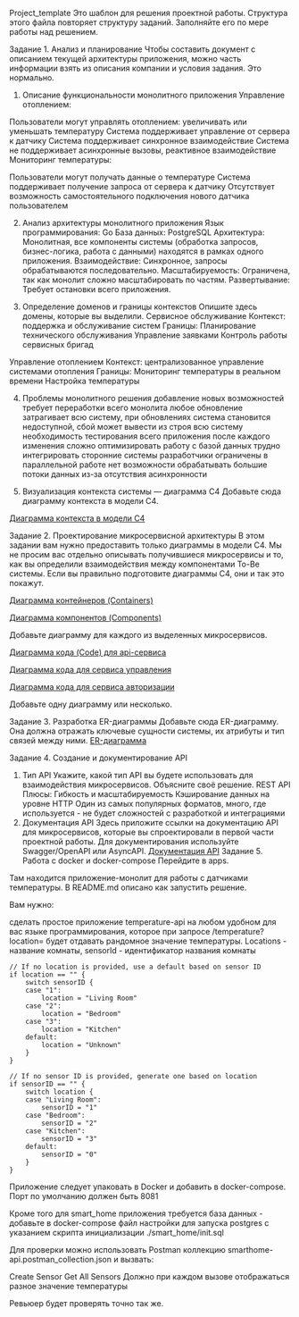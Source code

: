 Project_template
Это шаблон для решения проектной работы. Структура этого файла повторяет структуру заданий. Заполняйте его по мере работы над решением.

Задание 1. Анализ и планирование
Чтобы составить документ с описанием текущей архитектуры приложения, можно часть информации взять из описания компании и условия задания. Это нормально.

1. Описание функциональности монолитного приложения
Управление отоплением:

Пользователи могут управлять отоплением: увеличивать или уменьшать температуру
Система поддерживает управление от сервера к датчику
Система поддерживает синхронное взаимодействие
Система не поддерживает асинхронные вызовы, реактивное взаимодействие
Мониторинг температуры:

Пользователи могут получать данные о температуре
Система поддерживает получение запроса от сервера к датчику
Отсутствует возможность самостоятельного подключения нового датчика пользователем

2. Анализ архитектуры монолитного приложения
Язык программирования: Go
База данных: PostgreSQL
Архитектура: Монолитная, все компоненты системы (обработка запросов, бизнес-логика, работа с данными) находятся в рамках одного приложения.
Взаимодействие: Синхронное, запросы обрабатываются последовательно.
Масштабируемость: Ограничена, так как монолит сложно масштабировать по частям.
Развертывание: Требует остановки всего приложения.

3. Определение доменов и границы контекстов
Опишите здесь домены, которые вы выделили.
Сервисное обслуживание 
Контекст: поддержка и обслуживание систем
Границы:
Планирование технического обслуживания
Управление заявками
Контроль работы сервисных бригад

Управление отоплением 
Контекст: централизованное управление системами отопления
Границы:
Мониторинг температуры в реальном времени
Настройка температуры


4. Проблемы монолитного решения
добавление новых возможностей требует переработки всего монолита
любое обновление затрагивает всю систему, при обновлениях система становится недоступной, сбой может вывести из строя всю систему
необходимость тестирования всего приложения после каждого изменения
сложно оптимизировать работу с базой данных
трудно интегрировать сторонние системы
разработчики ограничены в параллельной работе
нет возможности обрабатывать большие потоки данных из-за отсутствия асинхронности

5. Визуализация контекста системы — диаграмма С4
Добавьте сюда диаграмму контекста в модели C4.

[Диаграмма контекста в модели C4]([URL](https://editor.plantuml.com/uml/bLExJkD05Etp5KCQWWHnGqM5XEXO2IsYHiOP4Kks4td6MkX24EoY891ew1Oj_428Oc78wnVk_D6UEuwJ2491utdSEOyvSxsjj1lh90nAAtxa1KbDYhhMJRNbEB7xgthYwtfod2WPUur8oqXNlKReD0CtOio6qhN0FtPsDZVsUUlmnvuJkahB65j7EumurTKcivTM1TtJY5Bp1z-CKc7EpOMvncACMPkoqhwCLIEgU8dIZL36ww9CZpIcWRcXLumzwk9OokiorvvfObhKnVx0t86tBIWJz8wJ8zD61KZAJCjSs9g53cc2HOk9e8sIe9wWFeuEAIsl5GvKKtg-6_XAiyu_2xg2vwvbX5chVsywgB3AgD3dPHyM1kRM_8PUVb5ilk2IxAIVtuCBvWvc4KBEQCsnXOCpn1TMb1rOvWcb2HWxz3QrMivTpN5TBY040OLP9haygtnCXGykIwCpap_QFTMLkdIr7vqSp9nya1nZEcPhXT8Nhx9C2y0tg75JF4w9tjbdtsOpCXrpMVefWuLUc0VoBGKcMNpEEStVQV-bzauBJRJq4GkgAVnJDWymnBRGom88n9EXQOSMNlJ1bw5lowY6V-G_))

Задание 2. Проектирование микросервисной архитектуры
В этом задании вам нужно предоставить только диаграммы в модели C4. Мы не просим вас отдельно описывать получившиеся микросервисы и то, как вы определили взаимодействия между компонентами To-Be системы. Если вы правильно подготовите диаграммы C4, они и так это покажут.

[Диаграмма контейнеров (Containers)](https://editor.plantuml.com/uml/dLNBRjD05DtxAuPiIAKcaL1Nh1g2G4W5GYlMbHCFhP5ZH_QOga98wOk2WbfH8RL22CI2VTBMrEd3_OMPF-BSoOCyd0gQHU8PttFkENFldSm7mlH5M7ECEnP_PRkSbUPAdYjCFFfiLOXwSBzGyCsr_8ejLiDA672_YlVS5VcgLolK7TCbU2uGbcDN2gMvN9csNZvTADJCG70VMyi3ndnTfxBTgXDQFFITuNI6SPV90tab8_K1tx6CcDfGM-eZ5WcUDcLibBaVU6ws6WR2gt5_bcNa3vd82_L9dk7tMBOG5j4wG---o5W3M_9AlGTZ0YgGCRKbhrK3syS8tKV2JMnH93OJsT4OSCbB6MTcjAwlXDNS7QsmePfGrwEFvALg6alhy5jRVk25hcNwwzb0hxL4qCRo0XI_4QkjPMROMuFXCx2VNUELOhrEyGU8QkUqn74ONYzoiogqlQEk98ZP9c5gOyHO5wFsuM0qaLctWIwMdn39Cy_Y-TU1vliksnhSfcDKJNq4T3OusvRcfJ8q9_XgNiLsU4_xDyXjasoK14UD8axpySW91HeaCu52vWx3uZRc7bQobYdCYXbmulsCQ8XdyfHwWAZL3YKiUu5OyVdIYmMT_fUc9SBDRk9jM6sW_2rg6xN7q3Fo6XfFvJaqxgbTdL_JfNQEsfa54LuYFj5yiJn1OAF7k0yPuyT8S-LxpXBttzXLhVudsGTTFCqyWXvx_r4w1bohw-G2QdRxvIZWwmnsQHdrPu_w-bpFttGZiZFPNQ5OdUA1r8CsqVrmrcE8IV_p8b3tRdQI0gRAn0mxaJpfpkBWXFVwDiTk1kebQ7wdfnft1r72MppI8iOYTuOkcR-JUOIP7z2Y95hOALqYz9DwsK1PabgzcwuSoj_FsXtNVnzEmWwDv6tW6ZCyHuUZNNJEY0VGQ7IoXj2JtNoOqeaJRJTCCTP9QVZKdW37F7Sj-glv0m00)


[Диаграмма компонентов (Components)](https://editor.plantuml.com/uml/fLTDRzj64BqBq7zWTQa3r1PGvDHJ705DKwIjQZleCQ2aZQsM8WLo6SCe0iYAawPm0wT1Ja4GDmqAz5OvCHjQjkI_iFkF-cQNf2c6Axc80KicT-RDnzjzixuMSDldOS-fLZxfiBjTbrcDgmslr_TSvd9hY_D-y4MzxjlRAvjTlXMsme3vRS_bM5rfUxrwtx5TybyEUCVfjkgDgyjDUdNxcrlrdXrmvkFLdGnnfQzZTTss4tPOw3lvUDLAjVAf9Pw9YOZaOtp68hBahdmWVyN357yDHLojD9aVUEvIEmoursF-PrPD78gfE9M_YVVuVYj6i8lekKPhpqMiF4TY8Xy1SWeie5doWJYN0xn-2zC3H1pY5LdYvLISA1zWYJCHrwuagRt0ofauLnWHy8Potu9H98wM5LWiJh7sBwqXwa6rihw37lJkNFT2jsFxEqk1UbOf5yr5LBjY_LojMFXfeCKssF2NjbbhjTydXsU6CF33yXgps_m2G8CaVIMGspVdz4dkYZ60JYnyJEYb7CWzBA496RO5avBYZwbvCxrCYwUcbQQo6l8jIkOfsZtKIB3VG-mnKdgaV6dzJH5JxGOajujF6ANCb0VfTu6nshn9UP-IByMfwKQ-1seCzodIZpAgDRuECI1MrKOuIqFSrrz5WdfUg-kmXAENS3WYUj1Zx340clZwqWavJeU9COtwCQGb0IpvH8nL6oT4LsofGeyf6IAml7z9JH_3qn39ZjNZoCnJsZiJLLzjR3GjnHP5807ONy26dMAH-xTUXwty69Xw3DiRDcVRzauIFddIcqG-LDi3-TF-HZdo5wgxl110hNaXrsBq4Yu3-HY_rBUOyizrwvKuKjqw0kAG46SA98gD8QXCttCS7OQqQ9AerIcr7W7tLOZVLL0IqTrbjVFUQSwCmElClzTjC_9zdMp-M3Nx4iS5xqQag78_pxE1dexDxPOTC9tbY91p0F8X1Mnw0T_qsVhtjqp4THXbks6t70NqvaFHLed_fRUzEdqnHaXKek_bBS64kzlTp0BeJjF6VmU4WQOJjPO7KLic3HE9SNa86gHPWD8JRWvmNceEPXPqlwttJpdRvHeEenlUV1uQt7UCCc0Qg8QJe4SCbNiyZvbv8HN61smbquAS_iX2ZjJ-pTDrGccOzOhTm-VrC22Olqbs5GHfFZOl7VKJGs45emKQ1jqrS4IrAYqQNEYABkixKklFZLA7nORdAxn_n37LkX3BMYmTtFk9kRbK_qn5Fv6ECdw-_c73V29oMFFEH952BPvxQl0U56JeVd9rErJsb5yy8pdLoXfpSfV9xAxq2kR52s9-W-fPDEkS7zkNyzS8wOLbPYGPfX_PvmRdPLoqKs62pEh-l9cHE6VM1Vrzhg_cf1yeS6OWb7aNnFL_Ui_evW9VK-QfVBp8as7Ggh8SygVfK3deow8wwHSNdsIKQ_zyvBoClBuG1dMFBXjGAduMitZeBdlzgbQkCRUZ_l_w3m00)

Добавьте диаграмму для каждого из выделенных микросервисов.

[Диаграмма кода (Code) для api-сервиса](https://editor.plantuml.com/uml/bLHBRi8m5DnRyXsyJ5N20LWWK5krQsWFy6GUmS8undOegENkjUCWujHKr8j4UZEUURzaPXqOr-ma9NOhb0O3EwQ1Rw72fJj9P0Qv0rL9f8II3c6WnIiu_8GJ-wA4-SCbMClcMZpLofbQIZGNA9n7jW6rahZ0VOFM5GRt8ozj7_gK0qYnyh8zKeUVuoi-XN9eri2HTSItLZhh5pG2PS90dQvYvq4nYxfnLu5OInkplforg59ftiOQWv5IWDOJzdBKlXwRIpZgFUD1SEoSyEXGhUmT5NJNydtBs7nODFysQI_Tj1XsQuacv9IsA-OvWA97XIwYXLXDc7L6g2ePVAF3s7znHio7OJ2wNBstN0Fsj-U0SPVZl76Rh2Du09KJt0iNhjwYoZfpWvxm7l2YyVwvtKm_fBBydWwcI4cod-FnD5cm37nT34gINIpBQJezIdfB5D1UZzlKBjK7sLutA9dvVMj_9Zy0)

[Диаграмма кода для сервиса управления](https://editor.plantuml.com/uml/fPBFQiCm3CRlWRo3ZnbRNo27KRgDdGg5i0TG73KrTUGWou4o-kxBlz8uwqxpmGPzFycVP6-z04jeR9huiw4M61hLWZv3ZOLSB2f6BK2rnJH9arbHsf6mimLoPpIgxpHH_T8Ml5VlECJsG3t8DsbOp-eJPL8B0Ga-CrMklB2X-cc9VRKL24xacwEZgHVaot1v7yhL4fZphzEnj3FfVzdvLJuoKa3tVmCV7P8Ss6dqtgqSpE4HoN3ORrN7qBteTJdz4Tm57yzztnVgrHsxyxhHGoYjyQTCN6lqlOzcoiWLq2NkEvHUiobndN42gYnohew1zCfT_EwRpMliA4tYbtW0h2RrWDWYLUDd_G40)

[Диаграмма кода для сервиса авторизации](https://editor.plantuml.com/uml/XL71IWCn4Bq7yWyvhaWl7dkGLb2f5yLMFG_9k0sRJPQPR258_zsaMs4R5EVmSdYFUVDULXo1ujWxARYpVW22NWsWEsXn6vD3HQWZ-DQX55AS6GLZt6-H3bQZ-f92vT4EcDNpEZCtBnGErY3zS6MkrOPvnBNMoBmB7VfcPAIbUijuDTUzWxC68awYM72fE9BrxLbtd9wvSTdoYaDW6mEbI-C7wqtXxzB6DDPKoshDVG_MDLZmVzlJZLKJqy97z4WvnTF7hXaWkG3P67owZ8faFrEH_17pM5glIbqiRgkulqhcfqcnGczEt_mD)

Добавьте одну диаграмму или несколько.

Задание 3. Разработка ER-диаграммы
Добавьте сюда ER-диаграмму. Она должна отражать ключевые сущности системы, их атрибуты и тип связей между ними.
[ER-диаграмма](https://editor.plantuml.com/uml/hPH1RzCm68RlaV8Vh9usf4bbKZdqD8c1XE2013rDg3B9HsgQsC5sEgeDgUiGbqtQZSCka-0Fb8s9ZjBz1liVyTdDjcQK2g7baiJVw-Xvtxp9Xj9KwY9Bmq1r6S-ff1b96GVTpu48gJjYVfBJg4iJUA7xAH09aQOyII4CmW2uPhfFQkR4N9g9FJG_y7ngHdPepjrzZL15MWeasGa3WiSz5fCcQRMUR9AjvqzVpHOXeop5vHwLKOVAbVL6OvLi5PozAw2Kv5IfRI7ZTeUgJaNwO7McY2HG3N6RQXp7UAbP1hDHaSUBHXyg3hxQFJkq0-I_S5VeujBJRqAFHR2KdzCCvfZkr-ibau_pPj2uMiVuTQ7cRTJloCKnya_jHpCsPtOVtOpi9pEsHzx9Gy7ViAIGL3F1bngAlUVstEZnrKY1remd3lwj4lprRBK7Khc7DWdZ6XAGIzrKaRyWya-iozH3lXHTM0vNO9qMecc_jLgZic3lSoP1BKhrdn0_-oodPcGcnEuXxpTxW1KPcmlF_AY7ocSY-TzCmUrl_wqi24MhQJj4h52M_udilxNTtRKriLD6sKJ-iVc50P_ROQsgABlj9ATcWlQ-NylAKIciLkVs8wlQwpISxCozM9GDi8K3krzk28CDu37-Vtu3)

Задание 4. Создание и документирование API
1. Тип API
Укажите, какой тип API вы будете использовать для взаимодействия микросервисов. Объясните своё решение.
REST API
Плюсы:
Гибкость и масштабируемость
Кэширование данных на уровне HTTP
Один из самых популярных форматов, много, где используется - не будет сложностей с разработкой и интеграциями
2. Документация API
Здесь приложите ссылки на документацию API для микросервисов, которые вы спроектировали в первой части проектной работы. Для документирования используйте Swagger/OpenAPI или AsyncAPI.
[Документация API](https://editor.swagger.io/?_gl=1*9414n*_gcl_au*MjEzNzYyNDgwMy4xNzU0NDEzODgy)
Задание 5. Работа с docker и docker-compose
Перейдите в apps.

Там находится приложение-монолит для работы с датчиками температуры. В README.md описано как запустить решение.

Вам нужно:

сделать простое приложение temperature-api на любом удобном для вас языке программирования, которое при запросе /temperature?location= будет отдавать рандомное значение температуры.
Locations - название комнаты, sensorId - идентификатор названия комнаты

	// If no location is provided, use a default based on sensor ID
	if location == "" {
		switch sensorID {
		case "1":
			location = "Living Room"
		case "2":
			location = "Bedroom"
		case "3":
			location = "Kitchen"
		default:
			location = "Unknown"
		}
	}

	// If no sensor ID is provided, generate one based on location
	if sensorID == "" {
		switch location {
		case "Living Room":
			sensorID = "1"
		case "Bedroom":
			sensorID = "2"
		case "Kitchen":
			sensorID = "3"
		default:
			sensorID = "0"
		}
	}
Приложение следует упаковать в Docker и добавить в docker-compose. Порт по умолчанию должен быть 8081

Кроме того для smart_home приложения требуется база данных - добавьте в docker-compose файл настройки для запуска postgres с указанием скрипта инициализации ./smart_home/init.sql

Для проверки можно использовать Postman коллекцию smarthome-api.postman_collection.json и вызвать:

Create Sensor
Get All Sensors
Должно при каждом вызове отображаться разное значение температуры

Ревьюер будет проверять точно так же.

